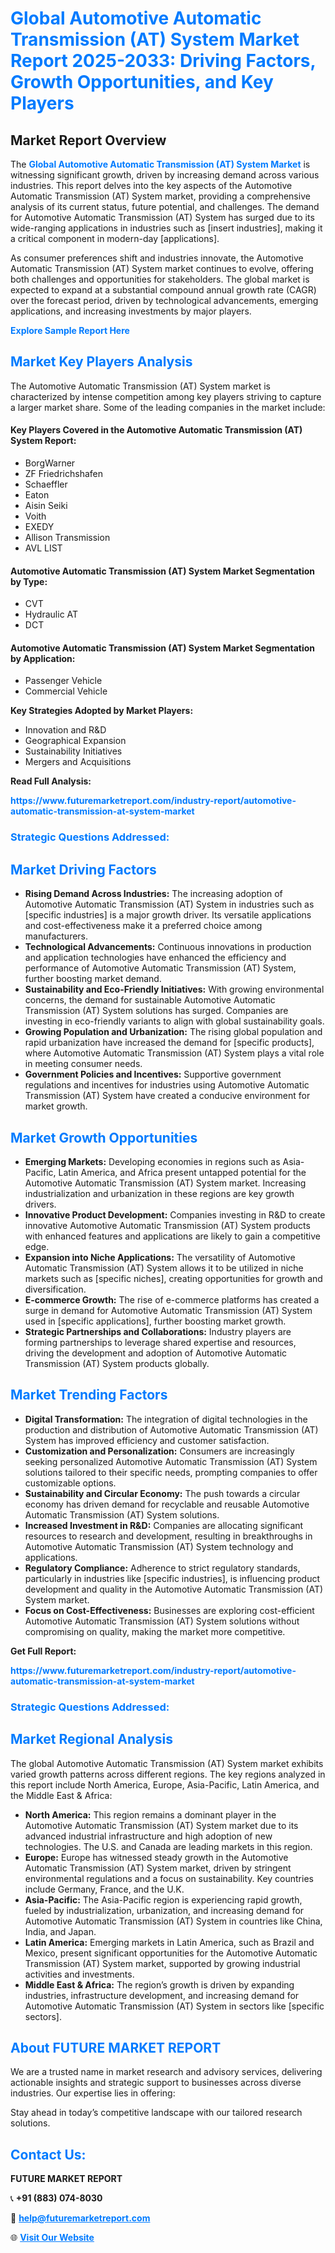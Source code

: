 <h1 style="color: #007BFF;">Global Automotive Automatic Transmission (AT) System Market Report 2025-2033: Driving Factors, Growth Opportunities, and Key Players</h1>

<section id="overview">
<h2>Market Report Overview</h2>
<p>The <a href="https://www.futuremarketreport.com/industry-report/automotive-automatic-transmission-at-system-market" style="color: #007BFF; text-decoration: none;"><strong>Global Automotive Automatic Transmission (AT) System Market</strong></a> is witnessing significant growth, driven by increasing demand across various industries. This report delves into the key aspects of the Automotive Automatic Transmission (AT) System market, providing a comprehensive analysis of its current status, future potential, and challenges. The demand for Automotive Automatic Transmission (AT) System has surged due to its wide-ranging applications in industries such as [insert industries], making it a critical component in modern-day [applications].</p>
<p>As consumer preferences shift and industries innovate, the Automotive Automatic Transmission (AT) System market continues to evolve, offering both challenges and opportunities for stakeholders. The global market is expected to expand at a substantial compound annual growth rate (CAGR) over the forecast period, driven by technological advancements, emerging applications, and increasing investments by major players.</p>
</section>

<section id="overview">
<p><a href="https://www.futuremarketreport.com/request-sample/reportId=41249" style="color: #007BFF; text-decoration: none;"><strong>Explore Sample Report Here</strong></a></p>
</section>

<section id="key-players">
<h2 style="color: #007BFF;">Market Key Players Analysis</h2>
<p>The Automotive Automatic Transmission (AT) System market is characterized by intense competition among key players striving to capture a larger market share. Some of the leading companies in the market include:</p>
<h4>Key Players Covered in the Automotive Automatic Transmission (AT) System Report:</h4>
<ul><li>BorgWarner</li><li>ZF Friedrichshafen</li><li>Schaeffler</li><li>Eaton</li><li>Aisin Seiki</li><li>Voith</li><li>EXEDY</li><li>Allison Transmission</li><li>AVL LIST</li></ul>
<h4>Automotive Automatic Transmission (AT) System Market Segmentation by Type:</h4>
<ul><li>CVT</li><li>Hydraulic AT</li><li>DCT</li></ul>

<h4>Automotive Automatic Transmission (AT) System Market Segmentation by Application:</h4>
<ul><li>Passenger Vehicle</li><li>Commercial Vehicle</li></ul>
<p><strong>Key Strategies Adopted by Market Players:</strong></p>
<ul>
<li>Innovation and R&D</li>
<li>Geographical Expansion</li>
<li>Sustainability Initiatives</li>
<li>Mergers and Acquisitions</li>
</ul>
</section>

<section>
<p><strong>Read Full Analysis: </strong></p><a href="https://www.futuremarketreport.com/industry-report/automotive-automatic-transmission-at-system-market" style="color: #007BFF; text-decoration: none;"><strong>https://www.futuremarketreport.com/industry-report/automotive-automatic-transmission-at-system-market</strong></a>
<h3 style="color: #007BFF;">Strategic Questions Addressed:</h3>
</section>

<section id="driving-factors">
<h2 style="color: #007BFF;">Market Driving Factors</h2>
<ul>
<li><strong>Rising Demand Across Industries:</strong> The increasing adoption of Automotive Automatic Transmission (AT) System in industries such as [specific industries] is a major growth driver. Its versatile applications and cost-effectiveness make it a preferred choice among manufacturers.</li>
<li><strong>Technological Advancements:</strong> Continuous innovations in production and application technologies have enhanced the efficiency and performance of Automotive Automatic Transmission (AT) System, further boosting market demand.</li>
<li><strong>Sustainability and Eco-Friendly Initiatives:</strong> With growing environmental concerns, the demand for sustainable Automotive Automatic Transmission (AT) System solutions has surged. Companies are investing in eco-friendly variants to align with global sustainability goals.</li>
<li><strong>Growing Population and Urbanization:</strong> The rising global population and rapid urbanization have increased the demand for [specific products], where Automotive Automatic Transmission (AT) System plays a vital role in meeting consumer needs.</li>
<li><strong>Government Policies and Incentives:</strong> Supportive government regulations and incentives for industries using Automotive Automatic Transmission (AT) System have created a conducive environment for market growth.</li>
</ul>
</section>

<section id="growth-opportunities">
<h2 style="color: #007BFF;">Market Growth Opportunities</h2>
<ul>
<li><strong>Emerging Markets:</strong> Developing economies in regions such as Asia-Pacific, Latin America, and Africa present untapped potential for the Automotive Automatic Transmission (AT) System market. Increasing industrialization and urbanization in these regions are key growth drivers.</li>
<li><strong>Innovative Product Development:</strong> Companies investing in R&D to create innovative Automotive Automatic Transmission (AT) System products with enhanced features and applications are likely to gain a competitive edge.</li>
<li><strong>Expansion into Niche Applications:</strong> The versatility of Automotive Automatic Transmission (AT) System allows it to be utilized in niche markets such as [specific niches], creating opportunities for growth and diversification.</li>
<li><strong>E-commerce Growth:</strong> The rise of e-commerce platforms has created a surge in demand for Automotive Automatic Transmission (AT) System used in [specific applications], further boosting market growth.</li>
<li><strong>Strategic Partnerships and Collaborations:</strong> Industry players are forming partnerships to leverage shared expertise and resources, driving the development and adoption of Automotive Automatic Transmission (AT) System products globally.</li>
</ul>
</section>

<section id="trending-factors">
<h2 style="color: #007BFF;">Market Trending Factors</h2>
<ul>
<li><strong>Digital Transformation:</strong> The integration of digital technologies in the production and distribution of Automotive Automatic Transmission (AT) System has improved efficiency and customer satisfaction.</li>
<li><strong>Customization and Personalization:</strong> Consumers are increasingly seeking personalized Automotive Automatic Transmission (AT) System solutions tailored to their specific needs, prompting companies to offer customizable options.</li>
<li><strong>Sustainability and Circular Economy:</strong> The push towards a circular economy has driven demand for recyclable and reusable Automotive Automatic Transmission (AT) System solutions.</li>
<li><strong>Increased Investment in R&D:</strong> Companies are allocating significant resources to research and development, resulting in breakthroughs in Automotive Automatic Transmission (AT) System technology and applications.</li>
<li><strong>Regulatory Compliance:</strong> Adherence to strict regulatory standards, particularly in industries like [specific industries], is influencing product development and quality in the Automotive Automatic Transmission (AT) System market.</li>
<li><strong>Focus on Cost-Effectiveness:</strong> Businesses are exploring cost-efficient Automotive Automatic Transmission (AT) System solutions without compromising on quality, making the market more competitive.</li>
</ul>
</section>

<section>
<p><strong>Get Full Report: </strong></p><a href="https://www.futuremarketreport.com/industry-report/automotive-automatic-transmission-at-system-market" style="color: #007BFF; text-decoration: none;"><strong>https://www.futuremarketreport.com/industry-report/automotive-automatic-transmission-at-system-market</strong></a>
<h3 style="color: #007BFF;">Strategic Questions Addressed:</h3>
</section>


<section id="regional-analysis">
<h2 style="color: #007BFF;">Market Regional Analysis</h2>
<p>The global Automotive Automatic Transmission (AT) System market exhibits varied growth patterns across different regions. The key regions analyzed in this report include North America, Europe, Asia-Pacific, Latin America, and the Middle East & Africa:</p>
<ul>
<li><strong>North America:</strong> This region remains a dominant player in the Automotive Automatic Transmission (AT) System market due to its advanced industrial infrastructure and high adoption of new technologies. The U.S. and Canada are leading markets in this region.</li>
<li><strong>Europe:</strong> Europe has witnessed steady growth in the Automotive Automatic Transmission (AT) System market, driven by stringent environmental regulations and a focus on sustainability. Key countries include Germany, France, and the U.K.</li>
<li><strong>Asia-Pacific:</strong> The Asia-Pacific region is experiencing rapid growth, fueled by industrialization, urbanization, and increasing demand for Automotive Automatic Transmission (AT) System in countries like China, India, and Japan.</li>
<li><strong>Latin America:</strong> Emerging markets in Latin America, such as Brazil and Mexico, present significant opportunities for the Automotive Automatic Transmission (AT) System market, supported by growing industrial activities and investments.</li>
<li><strong>Middle East & Africa:</strong> The region’s growth is driven by expanding industries, infrastructure development, and increasing demand for Automotive Automatic Transmission (AT) System in sectors like [specific sectors].</li>
</ul>
</section>

<footer>
<h2 style="color: #007BFF;">About FUTURE MARKET REPORT</h2>
<p>We are a trusted name in market research and advisory services, delivering actionable insights and strategic support to businesses across diverse industries. Our expertise lies in offering:</p>

<p>Stay ahead in today’s competitive landscape with our tailored research solutions.</p>

<h2 style="color: #007BFF;">Contact Us:</h2>
<p><strong>FUTURE MARKET REPORT</strong></p>
<p>📞 <strong>+91 (883) 074-8030</strong></p>
<p>📧 <strong><a href="mailto:help@futuremarketreport.com" style="color: #007BFF;">help@futuremarketreport.com</a></strong></p>
<p>🌐 <strong><a href="https://www.futuremarketreport.com/" style="color: #007BFF;">Visit Our Website</a></strong></p>
</footer>